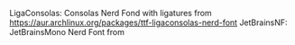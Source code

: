 LigaConsolas: Consolas Nerd Fond with ligatures from https://aur.archlinux.org/packages/ttf-ligaconsolas-nerd-font
JetBrainsNF: JetBrainsMono Nerd Font from 
